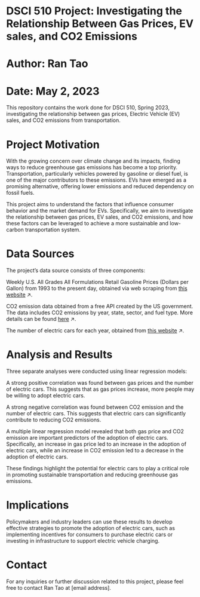 # DSCI 510 Project: Investigating the Relationship Between Gas Prices, EV sales, and CO2 Emissions
# Author: Ran Tao
# Date: May 2, 2023
This repository contains the work done for DSCI 510, Spring 2023, investigating the relationship between gas prices, Electric Vehicle (EV) sales, and CO2 emissions from transportation.

# Project Motivation
With the growing concern over climate change and its impacts, finding ways to reduce greenhouse gas emissions has become a top priority. Transportation, particularly vehicles powered by gasoline or diesel fuel, is one of the major contributors to these emissions. EVs have emerged as a promising alternative, offering lower emissions and reduced dependency on fossil fuels.

This project aims to understand the factors that influence consumer behavior and the market demand for EVs. Specifically, we aim to investigate the relationship between gas prices, EV sales, and CO2 emissions, and how these factors can be leveraged to achieve a more sustainable and low-carbon transportation system.

# Data Sources
The project’s data source consists of three components:

Weekly U.S. All Grades All Formulations Retail Gasoline Prices (Dollars per Gallon) from 1993 to the present day, obtained via web scraping from [this website](https://www.eia.gov/dnav/pet/hist/LeafHandler.ashx?n=pet&s=emm_epm0_pte_nus_dpg&f=w) ↗.

CO2 emission data obtained from a free API created by the US government. The data includes CO2 emissions by year, state, sector, and fuel type. More details can be found [here](https://www.eia.gov/opendata/browser/co2-emissions/co2-emissions-aggregates?frequency=annual&data=value;&facets=stateId;sectorId;fuelId;&stateId=CA;&sectorId=TC;&fuelId=NG;&sortColumn=period;&sortDirection=desc;) ↗.

The number of electric cars for each year, obtained from [this website](https://www.bts.gov/content/gasoline-hybrid-and-electric-vehicle-sales) ↗.

# Analysis and Results
Three separate analyses were conducted using linear regression models:

A strong positive correlation was found between gas prices and the number of electric cars. This suggests that as gas prices increase, more people may be willing to adopt electric cars.

A strong negative correlation was found between CO2 emission and the number of electric cars. This suggests that electric cars can significantly contribute to reducing CO2 emissions.

A multiple linear regression model revealed that both gas price and CO2 emission are important predictors of the adoption of electric cars. Specifically, an increase in gas price led to an increase in the adoption of electric cars, while an increase in CO2 emission led to a decrease in the adoption of electric cars.

These findings highlight the potential for electric cars to play a critical role in promoting sustainable transportation and reducing greenhouse gas emissions.

# Implications
Policymakers and industry leaders can use these results to develop effective strategies to promote the adoption of electric cars, such as implementing incentives for consumers to purchase electric cars or investing in infrastructure to support electric vehicle charging.

# Contact
For any inquiries or further discussion related to this project, please feel free to contact Ran Tao at [email address].
